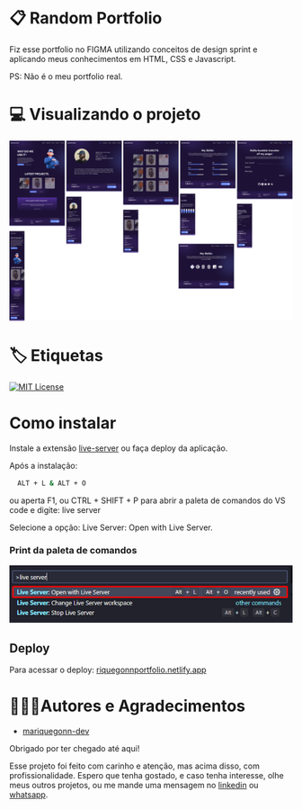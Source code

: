 
# 📋 Random Portfolio 

Fiz esse portfolio no FIGMA utilizando conceitos de design sprint e aplicando meus conhecimentos em HTML, CSS e Javascript.

PS: Não é o meu portfolio real.

# 💻 Visualizando o projeto 

![FIGMA Apresentação](https://github.com/mariquegonn-dev/portfolioDev/blob/main/contentPng.png?raw=true)


# 🏷️ Etiquetas

[![MIT License](https://img.shields.io/badge/License-MIT-green.svg)](https://choosealicense.com/licenses/mit/)


# Como instalar

Instale a extensão [live-server](https://marketplace.visualstudio.com/items?itemName=ritwickdey.LiveServer) ou faça deploy da aplicação.

Após a instalação:

```bash
  ALT + L & ALT + O
```

ou aperta F1, ou CTRL + SHIFT + P para abrir a paleta de comandos do VS code e digite: live server 

Selecione a opção: Live Server: Open with Live Server.

### Print da paleta de comandos

![Paleta de Comandos VSCODE](https://github.com/mariquegonn-dev/portfolioDev/blob/main/liveServer.png?raw=true)

    
## Deploy

Para acessar o deploy: [riquegonnportfolio.netlify.app](https://riquegonnportfolio.netlify.app/)



# 👨🏻‍💻Autores e Agradecimentos

- [mariquegonn-dev](https://www.github.com/mariquegonn-dev)

Obrigado por ter chegado até aqui! 

Esse projeto foi feito com carinho e atenção, mas acima disso, com profissionalidade. Espero que tenha gostado, e caso tenha interesse, olhe meus outros projetos, ou me mande uma mensagem no [linkedin](https://www.linkedin.com/in/mariquegonn-dev) ou [whatsapp](https://wa.me/5571987510739?text=Ol%C3%A1+Henrique%21v).


